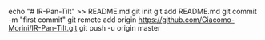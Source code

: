 echo "# IR-Pan-Tilt" >> README.md
git init
git add README.md
git commit -m "first commit"
git remote add origin https://github.com/Giacomo-Morini/IR-Pan-Tilt.git
git push -u origin master
